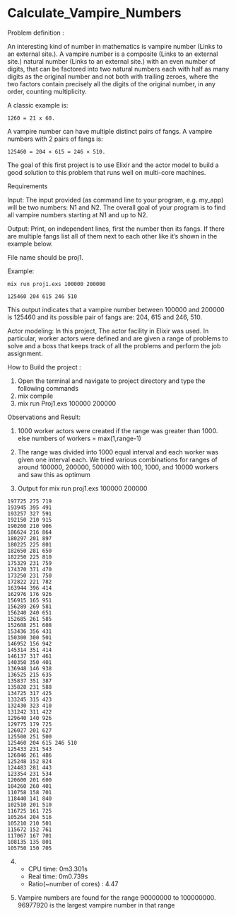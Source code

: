 # Calculate_Vampire_Numbers

Problem definition : 

An interesting kind of number in mathematics is vampire number (Links to an external site.). A vampire number is a composite (Links to an external site.) natural number (Links to an external site.) with an even number of digits, that can be factored into two natural numbers each with half as many digits as the original number and not both with trailing zeroes, where the two factors contain precisely all the digits of the original number, in any order, counting multiplicity.  

A classic example is: 
```
1260 = 21 x 60.
```

A vampire number can have multiple distinct pairs of fangs. A vampire numbers with 2 pairs of fangs is:
```
125460 = 204 × 615 = 246 × 510.
```
The goal of this first project is to use Elixir and the actor model to build a good solution to this problem that runs well on multi-core machines.

Requirements

Input: The input provided (as command line to your program, e.g. my_app) will be two numbers: N1 and N2. The overall goal of your program is to find all vampire numbers starting at N1 and up to N2.

Output: Print, on independent lines, first the number then its fangs. If there are multiple fangs list all of them next to each other like it’s shown in the example below.

File name should be proj1.

Example:
```
mix run proj1.exs 100000 200000

125460 204 615 246 510
```
This output indicates that a vampire number between 100000 and 200000 is 125460 and its possible pair of fangs are: 204, 615 and 246, 510.

Actor modeling: In this project, The actor facility in Elixir was used. In particular, worker actors were defined and are given a range of problems to solve and a boss that keeps track of all the problems and perform the job assignment.

How to Build the project : 
1. Open the terminal and navigate to project directory and type the following commands
2. mix compile 
3. mix run Proj1.exs 100000 200000


Observations and Result:

1. 1000 worker actors were created if the range was greater than 1000. else numbers of workers = max(1,range-1)
2. The range was divided into 1000 equal interval and each worker was given one interval each. We tried various combinations for ranges of around 100000, 200000, 500000 with 100, 1000, and 10000 workers and saw this as optimum 

3. Output for mix run proj1.exs 100000 200000
```
197725 275 719
193945 395 491
193257 327 591
192150 210 915
190260 210 906
186624 216 864
180297 201 897
180225 225 801
182650 281 650
182250 225 810
175329 231 759
174370 371 470
173250 231 750
172822 221 782
163944 396 414
162976 176 926
156915 165 951
156289 269 581
156240 240 651
152685 261 585
152608 251 608
153436 356 431
150300 300 501
146952 156 942
145314 351 414
146137 317 461
140350 350 401
136948 146 938
136525 215 635
135837 351 387
135828 231 588
134725 317 425
133245 315 423
132430 323 410
131242 311 422
129640 140 926
129775 179 725
126027 201 627
125500 251 500
125460 204 615 246 510
125433 231 543
126846 261 486
125248 152 824
124483 281 443
123354 231 534
120600 201 600
104260 260 401
110758 158 701
118440 141 840
102510 201 510
116725 161 725
105264 204 516
105210 210 501
115672 152 761
117067 167 701
108135 135 801
105750 150 705
```
4.  - CPU time: 0m3.301s
    - Real time: 0m0.739s
    - Ratio(~number of cores) : 4.47
	
5. Vampire numbers are found for the range 90000000 to 100000000. 96977920 is the largest vampire number in that range
